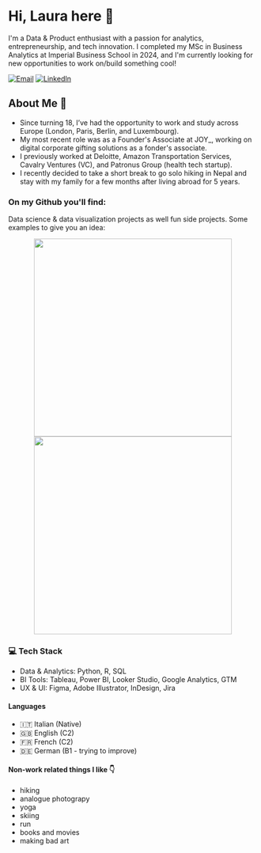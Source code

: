 # Hi, Laura here 👋 

I'm a Data & Product enthusiast with a passion for analytics, entrepreneurship, and tech innovation. I completed my MSc in Business Analytics at Imperial Business School in 2024, and I'm currently looking for new opportunities to work on/build something cool!

[![Email](https://img.shields.io/badge/Email-laura.zecca01%40gmail.com-red?style=for-the-badge&logo=gmail)](mailto:laura.zecca01@gmail.com)
[![LinkedIn](https://img.shields.io/badge/LinkedIn-Laura%20Zecca-blue?style=for-the-badge&logo=linkedin)](https://www.linkedin.com/in/laura-zecca/)

## About Me 👀
- Since turning 18, I’ve had the opportunity to work and study across Europe (London, Paris, Berlin, and Luxembourg).
- My most recent role was as a Founder's Associate at JOY_, working on digital corporate gifting solutions as a fonder's associate.
- I previously worked at Deloitte, Amazon Transportation Services, Cavalry Ventures (VC), and Patronus Group (health tech startup).
- I recently decided to take a short break to go solo hiking in Nepal and stay with my family for a few months after living abroad for 5 years.

### On my Github you'll find:

Data science & data visualization projects as well fun side projects.
Some examples to give you an idea: 

<div align="center">
  <a href="https://github.com/laurazecca01/traffic-accidents-analysis">
    <img src="https://github-readme-stats.vercel.app/api/pin/?username=laurazecca01&repo=traffic-accidents-analysis&title_color=fff&icon_color=f9f9f9&text_color=9f9f9f&bg_color=151515&show_owner=false" width="400" />
  </a>
  <a href="https://github.com/laurazecca01/text-analytics-skincare">
    <img src="https://github-readme-stats.vercel.app/api/pin/?username=laurazecca01&repo=text-analytics-skincare&title_color=fff&icon_color=f9f9f9&text_color=9f9f9f&bg_color=151515&show_owner=false" width="400" />
  </a>
</div>


###  💻 Tech Stack

- Data & Analytics: Python, R, SQL
- BI Tools: Tableau, Power BI, Looker Studio, Google Analytics, GTM
- UX & UI: Figma, Adobe Illustrator, InDesign, Jira

#### Languages
- 🇮🇹 Italian (Native)
- 🇬🇧 English (C2)
- 🇫🇷 French (C2)
- 🇩🇪 German (B1 - trying to improve)

#### Non-work related things I like 👇
- hiking
- analogue photograpy
- yoga
- skiing
- run
- books and movies
- making bad art
